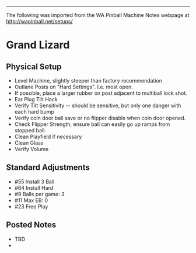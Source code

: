 ***
The following was imported from the WA Pinball Machine Notes webpage at http://wapinball.net/setups/
# Grand Lizard
## Physical Setup
-   Level Machine, slightly steeper than factory recommendation
-   Outlane Posts on "Hard Settings". I.e. most open.
-   If possible, place a larger rubber on post adjacent to multiball lock shot.
-   Ear Plug Tilt Hack
-   Verify Tilt Sensitivity -- should be sensitive, but only one danger with each hard bump
-   Verify coin door ball save or no flipper disable when coin door opened.
-   Check Flipper Strength, ensure ball can easily go up ramps from stopped ball.
-   Clean Playfield if necessary
-   Clean Glass
-   Verify Volume
## Standard Adjustments
-   #55 Install 3 Ball
-   #64 Install Hard
-   #9 Balls per game: 3
-   #11 Max EB: 0
-   #23 Free Play
## Posted Notes
-   TBD
-   
